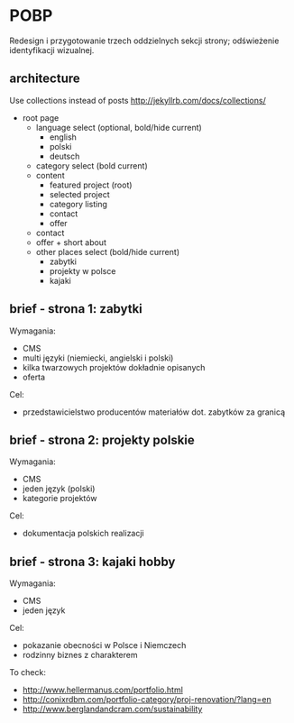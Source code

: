 # POBP

Redesign i przygotowanie trzech oddzielnych sekcji strony; odświeżenie identyfikacji wizualnej.

## architecture

Use collections instead of posts http://jekyllrb.com/docs/collections/

- root page
    - language select (optional, bold/hide current)
	    - english
	    - polski
	    - deutsch
    - category select (bold current)
    - content
	    - featured project (root)
	    - selected project
	    - category listing
	    - contact
	    - offer
	- contact
	- offer + short about
	- other places select (bold/hide current)
		- zabytki
		- projekty w polsce
		- kajaki

## brief - strona 1: zabytki

Wymagania:
- CMS
- multi języki (niemiecki, angielski i polski)
- kilka twarzowych projektów dokładnie opisanych
- oferta

Cel:
- przedstawicielstwo producentów materiałów dot. zabytków za granicą

## brief - strona 2: projekty polskie

Wymagania:
- CMS
- jeden język (polski)
- kategorie projektów

Cel:
- dokumentacja polskich realizacji

## brief - strona 3: kajaki hobby

Wymagania:
- CMS
- jeden język

Cel:
- pokazanie obecności w Polsce i Niemczech
- rodzinny biznes z charakterem


To check:
- http://www.hellermanus.com/portfolio.html
- http://conixrdbm.com/portfolio-category/proj-renovation/?lang=en
- http://www.berglandandcram.com/sustainability
